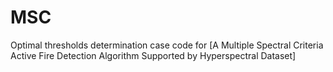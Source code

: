 # MSC
Optimal thresholds determination case code for [A Multiple Spectral Criteria Active Fire Detection Algorithm Supported by Hyperspectral Dataset]
